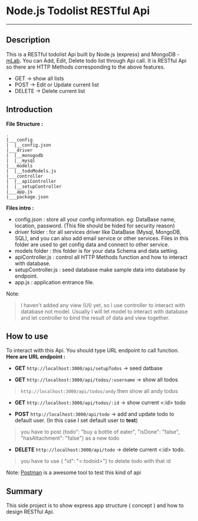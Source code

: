 # Node.js Todolist  RESTful Api
------
## Description
This is a RESTful todolist Api built by Node.js (express) and MongoDB - [mLab](https://mlab.com/).
You can Add, Edit, Delete todo list through Api call.
It is RESTful Api so there are HTTP Methods corresponding to the above features.
* GET -> show all lists
* POST -> Edit or Update current list
* DELETE ->  Delete current list

## Introduction
**File Structure :**
```
.
|___config
|  |__config.json
|___driver
|  |__monogodb
|  |__mysql
|___models
|  |__todoModels.js
|___controller
|  |__apiController
|  |__setupController
|___app.js
|___package.json
```
**Files intro :**
* config.json : store all your config information. eg: DataBase name, location, password. (This file should be hided for security reason)
* driver folder : for all services driver like DataBase (Mysql, MongoDB, SQL), and you can also add email service or other services. Files in this folder are used to get config data and connect to other service.
* models folder : this folder is for your data Schema and data setting.
* apiController.js : control all HTTP Methods function and how to interact with database.
* setupController.js : seed database make sample data into database by endpoint.
* app.js : application entrance file.

Note:
> I haven't added any view (UI) yet, so I use controller to interact with database not model.
> Usually I will let model to interact with database and let controller to bind the result of data and view together.

## How to use ##
To interact with this Api. You should type URL endpoint to call function.
**Here are URL endpoint :**
* **GET** ```http://localhost:3000/api/setupTodos```  -> seed datbase

* **GET** ```http://localhost:3000/api/todos/:username```  -> show all <username> todos
> ```http://localhost:3000/api/todos/andy``` then show all andy todos

* **GET** ```http://localhost:3000/api/todos/:id```  -> show current <:id> todo

* **POST** ```http://localhost:3000/api/todo```  -> add and update todo to default user. (In this case I set default user to **test**)
> you have to post {todo": "buy a bottle of eater",
    "isDone": "false",
    "hasAttachment": "false"} as a new todo

* **DELETE** ```http://localhost:3000/api/todo```  -> delete current <:id> todo.
> you have to use { "id": "<:todoid>"} to delete todo with that id

Note: [Postman](https://www.getpostman.com/) is a awesome tool to test this kind of api

## Summary ##
This side project is to show express app structure ( concept ) and how to design RESTful Api.
